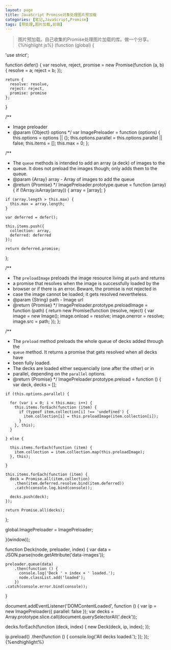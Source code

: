 ```yaml
---
layout: page
title: JavaScript Promise对象处理图片预加载
categories: [笔记,JavaScript,Promise]
tags: [预处理,图片加载,前端]
---
```


>图片预加载。自己收集的Promise处理图片加载的库。做一个分享。
{%highlight js%}
(function (global) {

  'use strict';

  function defer() {
    var resolve, reject, promise = new Promise(function (a, b) {
      resolve = a;
      reject = b;
    });

    return {
      resolve: resolve,
      reject: reject,
      promise: promise
    };
  }

  /**
   * Image preloader
   * @param {Object} options
   */
  var ImagePreloader = function (options) {
    this.options = options || {};
    this.options.parallel = this.options.parallel || false;
    this.items = [];
    this.max = 0;
  };

  /**
   * The `queue` methods is intended to add an array (a deck) of images to the
   * queue. It does not preload the images though; only adds them to the queue.
   * @param  {Array} array - Array of images to add the queue
   * @return {Promise}
   */
  ImagePreloader.prototype.queue = function (array) {
    if (!Array.isArray(array)) {
      array = [array];
    }

    if (array.length > this.max) {
      this.max = array.length;
    }
    
    var deferred = defer();

    this.items.push({
      collection: array,
      deferred: deferred
    });
    
    return deferred.promise;
  };

  /**
   * The `preloadImage` preloads the image resource living at `path` and returns
   * a promise that resolves when the image is successfully loaded by the 
   * browser or if there is an error. Beware, the promise is not rejected in 
   * case the image cannot be loaded; it gets resolved nevertheless.
   * @param  {String} path - Image url
   * @return {Promise}
   */
  ImagePreloader.prototype.preloadImage = function (path) {
    return new Promise(function (resolve, reject) {
      var image = new Image();
      image.onload = resolve;
      image.onerror = resolve;
      image.src = path;
    });
  };

  /**
   * The `preload` method preloads the whole queue of decks added through the
   * `queue` method. It returns a promise that gets resolved when all decks have
   * been fully loaded.
   * The decks are loaded either sequencially (one after the other) or in
   * parallel, depending on the `parallel` options.
   * @return {Promise}
   */
  ImagePreloader.prototype.preload = function () {
    var deck, decks = [];

    if (this.options.parallel) {

      for (var i = 0; i < this.max; i++) {
        this.items.forEach(function (item) {
          if (typeof item.collection[i] !== 'undefined') {
            item.collection[i] = this.preloadImage(item.collection[i]);
          }
        }, this);
      }

    } else {

      this.items.forEach(function (item) {
        item.collection = item.collection.map(this.preloadImage);
      }, this);

    }

    this.items.forEach(function (item) {
      deck = Promise.all(item.collection)
        .then(item.deferred.resolve.bind(item.deferred))
        .catch(console.log.bind(console));

      decks.push(deck);
    });

    return Promise.all(decks);
  };

  global.ImagePreloader = ImagePreloader;

}(window));

function Deck(node, preloader, index) {
    var data = JSON.parse(node.getAttribute('data-images'));

    preloader.queue(data)
        .then(function () {
          console.log('Deck ' + index + ' loaded.');
          node.classList.add('loaded');
        })
    .catch(console.error.bind(console));
}

document.addEventListener('DOMContentLoaded', function () {
var ip = new ImagePreloader({
  parallel: false
});
  var decks = Array.prototype.slice.call(document.querySelectorAll('.deck'));
  
  decks.forEach(function (deck, index) {
    new Deck(deck, ip, index);
  });

  ip.preload()
    .then(function () {
      console.log('All decks loaded.');
    });
});
{%endhighlight%}